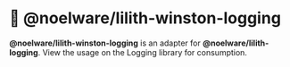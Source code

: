 # :thread: @noelware/lilith-winston-logging
**@noelware/lilith-winston-logging** is an adapter for **@noelware/lilith-logging**. View the usage on the Logging library for consumption.
